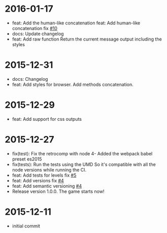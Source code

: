 2016-01-17
==========

  * feat: Add the human-like concatenation
    feat: Add human-like concatenation
    fix [#10](https://github.com/edravis/logatim/issues/10)
  * docs: Update changelog
  * feat: Add raw function
    Return the current message output including the styles

2015-12-31
==========

  * docs: Changelog
  * feat: Add styles for browser. Add methods concatenation.

2015-12-29
==========

  * feat: Add support for css outputs

2015-12-27
==========

  * fix(test): Fix the retrocomp with node 4-
    Added the webpack babel preset es2015
  * fix(tests): Run the tests using the UMD
    So it's compatible with all the node versions while running the CI.
  * feat: Add tests for levels
    fix [#5](https://github.com/edravis/logatim/issues/5)
  * feat: Add versions
    fix [#4](https://github.com/edravis/logatim/issues/4)
  * feat: Add semantic versioning
    [#4](https://github.com/edravis/logatim/issues/4)
  * Release version 1.0.0. The game starts now!

2015-12-11
==========

  * initial commit
